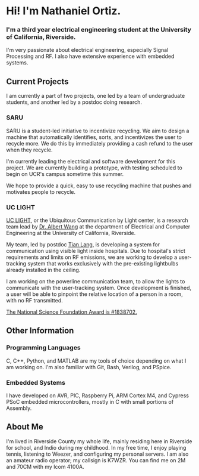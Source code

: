 # Hi! I'm Nathaniel Ortiz.
### I'm a third year electrical engineering student at the University of California, Riverside.

I'm very passionate about electrical engineering, especially Signal Processing and RF. I also have extensive experience with embedded systems.

## Current Projects
I am currently a part of two projects, one led by a team of undergraduate students, and another led by a postdoc doing research.

### SARU
SARU is a student-led initiative to incentivize recycling. We aim to design a machine that automatically identifies, sorts, and incentivizes the user to recycle more. We do this by immediately providing a cash refund to the user when they recycle.

I'm currently leading the electrical and software development for this project. We are currently building a prototype, with testing scheduled to begin on UCR's campus sometime this summer.

We hope to provide a quick, easy to use recycling machine that pushes and motivates people to recycle.

### UC LIGHT
[UC LIGHT](https://www.uclight.ucr.edu/), or the Ubiquitous Communication by Light center, is a research team lead by [Dr. Albert Wang](https://intra.ece.ucr.edu/~aw/) at the department of Electrical and Computer Engineering at the University of California, Riverside.

My team, led by postdoc [Tian Lang](https://scholar.google.com/citations?user=blB4mfYAAAAJ&hl=en), is developing a system for communication using visible light inside hospitals. Due to hospital's strict requirements and limits on RF emissions, we are working to develop a user-tracking system that works exclusively with the pre-existing lightbulbs already installed in the ceiling. 

I am working on the powerline communication team, to allow the lights to communicate with the user-tracking system. Once development is finished, a user will be able to pinpoint the relative location of a person in a room, with no RF transmitted.

[The National Science Foundation Award is #1838702.](https://www.nsf.gov/awardsearch/showAward?AWD_ID=1838702)

## Other Information

### Programming Languages
C, C++, Python, and MATLAB are my tools of choice depending on what I am working on. I'm also familiar with Git, Bash, Verilog, and PSpice. 

### Embedded Systems
I have developed on AVR, PIC, Raspberry Pi, ARM Cortex M4, and Cypress PSoC embedded microcontrollers, mostly in C with small portions of Assembly.

## About Me
I'm lived in Riverside County my whole life, mainly residing here in Riverside for school, and Indio during my childhood. In my free time, I enjoy playing tennis, listening to Weezer, and configuring my personal servers. I am also an amateur radio operator; my callsign is K7WZR. You can find me on 2M and 70CM with my Icom 4100A.
